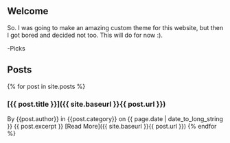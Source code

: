 ## Welcome
So. I was going to make an amazing custom theme for this website, but then I got bored and decided not too. This will do for now :).

-Picks

## Posts
{% for post in site.posts %}
   

### [{{ post.title }}]({{ site.baseurl }}{{ post.url }})
By {{post.author}} in {{post.category}} on {{ page.date | date_to_long_string }}
{{ post.excerpt }}
[Read More]({{ site.baseurl }}{{ post.url }})
{% endfor %}
